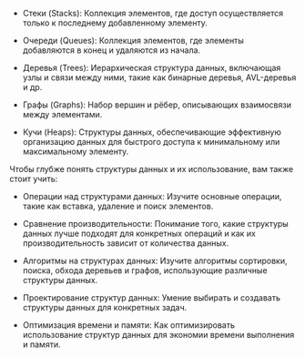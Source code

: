 - Стеки (Stacks): Коллекция элементов, где доступ осуществляется только к последнему добавленному элементу.

- Очереди (Queues): Коллекция элементов, где элементы добавляются в конец и удаляются из начала.

- Деревья (Trees): Иерархическая структура данных, включающая узлы и связи между ними, такие как бинарные деревья,
  AVL-деревья и др.

- Графы (Graphs): Набор вершин и рёбер, описывающих взаимосвязи между элементами.

- Кучи (Heaps): Структуры данных, обеспечивающие эффективную организацию данных для быстрого доступа к минимальному или
  максимальному элементу.

Чтобы глубже понять структуры данных и их использование, вам также стоит учить:

- Операции над структурами данных: Изучите основные операции, такие как вставка, удаление и поиск элементов.

- Сравнение производительности: Понимание того, какие структуры данных лучше подходят для конкретных операций и как их
  производительность зависит от количества данных.

- Алгоритмы на структурах данных: Изучите алгоритмы сортировки, поиска, обхода деревьев и графов, использующие различные
  структуры данных.

- Проектирование структур данных: Умение выбирать и создавать структуры данных для конкретных задач.

- Оптимизация времени и памяти: Как оптимизировать использование структур данных для экономии времени выполнения и
  памяти.

